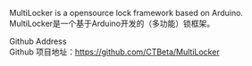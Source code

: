 MultiLocker is a opensource lock framework based on Arduino. <br />
MultiLocker是一个基于Arduino开发的（多功能）锁框架。

Github Address<br/>
Github 项目地址：https://github.com/CTBeta/MultiLocker <br />
